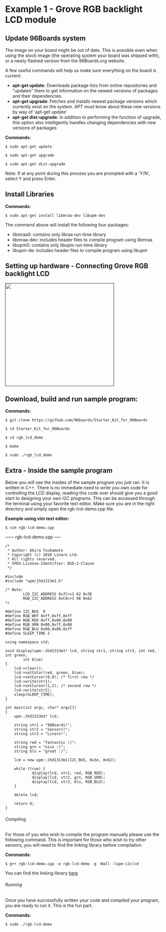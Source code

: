 # Example 1 - Grove RGB backlight LCD module

## Update 96Boards system

The image on your board might be out of date. This is possible even when using the stock image (the operating system your board was shipped with), or a newly flashed version from the 96Boards.org website. 

A few useful commands will help us make sure everything on the board is current:

- **apt-get update**: Downloads package lists from online repositories and "updates" them to get information on the newest versions of packages and their dependencies.
- **apt-get upgrade**: Fetches and installs newest package versions which currently exist on the system. APT must know about these new versions by way of 'apt-get update'
- **apt-get dist-upgrade**: In addition to performing the function of upgrade, this option also intelligently handles changing dependencies with new versions of packages

**Commands:**

```shell
$ sudo apt-get update

$ sudo apt-get upgrade

$ sudo apt-get dist-upgrade
```

Note: If at any point during this process you are prompted with a 'Y/N', select Y and press Enter.

## Install Libraries

**Commands:**

`$ sudo apt-get install libmraa-dev libupm-dev`

The command above will install the following four packages:

- libmraa0: contains only libraa run-time library
- libmraa-dev: includes header files to compile program using libmraa
- libupm0: contains only libupm run-time library
- libupm-de: includes header files to compile program using libupm

## Setting up hardware - Connecting Grove RGB backlight LCD

<a href="" align="left" target="_blank"><img src="http://i.imgur.com/ZTatUeB.png" data-canonical-src="http://i.imgur.com/ZTatUeB.png" width="350" height="330" /></a>

##  Download, build and run sample program:

**Commands:**

```shell
$ git clone https://github.com/96boards/Starter_Kit_for_96Boards

$ cd Starter_Kit_for_96Boards

$ cd rgb_lcd_demo

$ make

$ sudo ./rgb_lcd_demo
```

## Extra - Inside the sample program

Below you will see the insides of the sample program you just ran. It is written in C++. There is no immediate need to write you own code for controlling the LCD display, reading this code over should give you a good start to designing your own I2C programs.
This can be accessed through the terminal using your favorite text editor. Make sure you are in the right directory and simply open the rgb-lcd-demo.cpp file.

**Example using vim text editor:**

`$ vim rgb-lcd-demo.cpp`

—— rgb-lcd-demo.cpp —–

```shell
/*
 * Author: Akira Tsukamoto
 * Copyright (c) 2016 Linaro Ltd.
 * All rights reserved.
 * SPDX-License-Identifier: BSD-2-Clause
 */

#include 
#include "upm/jhd1313m1.h"

/* Note:
        LCD_I2C_ADDRESS 0x7C>>1 62 0x3E
        RGB_I2C_ADDRESS 0xC4>>1 98 0x62
*/

#define I2C_BUS  0
#define RGB_WHT 0xff,0xff,0xff
#define RGB_RED 0xff,0x00,0x00
#define RGB_GRN 0x00,0xff,0x00
#define RGB_BLU 0x00,0x00,0xff
#define SLEEP_TIME 2

using namespace std;

void display(upm::Jhd1313m1* lcd, string str1, string str2, int red, int green,
        int blue)
{
    lcd->clear();
    lcd->setColor(red, green, blue);
    lcd->setCursor(0,0); /* first row */
    lcd->write(str1);
    lcd->setCursor(1,2); /* second row */
    lcd->write(str2);
    sleep(SLEEP_TIME);
}

int main(int argc, char* argv[])
{
    upm::Jhd1313m1* lcd;

    string str1 = "96Boards!";
    string str2 = "Sensors!";
    string str3 = "Linaro!";

    string red = "fantastic :)";
    string grn = "nice :)";
    string blu = "great :)";

    lcd = new upm::Jhd1313m1(I2C_BUS, 0x3e, 0x62);

    while (true) {
            display(lcd, str1, red, RGB_RED);
            display(lcd, str2, grn, RGB_GRN);
            display(lcd, str3, blu, RGB_BLU);
    }

    delete lcd;

    return 0;
}
```

###### Compiling

For those of you who wish to compile the program manually please use the following command. This is important for those who wish to try other sensors, you will need to find the linking library before compilation.

**Commands:**

`$ g++ rgb-lcd-demo.cpp -o rgb-lcd-demo -g -Wall -lupm-i2clcd`

You can find the linking library [here](http://iotdk.intel.com/docs/master/upm/classupm_1_1_jhd1313m1.html#details)

###### Running

Once you have successfully written your code and compiled your program, you are ready to run it. This is the fun part.

**Commands:**

`$ sudo ./rgb-lcd-demo`

